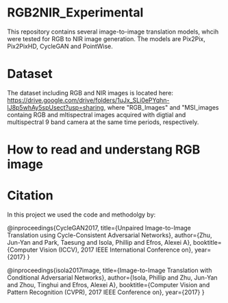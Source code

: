 # RGB2NIR_Experimental
This repository contains several image-to-image translation models, whcih were tested for RGB to NIR image generation.  The models are Pix2Pix, Pix2PixHD, CycleGAN and PointWise.

# Dataset
The dataset including RGB and NIR images is located here: https://drive.google.com/drive/folders/1uJx_SLi0ePYqhn-lJ8p5whAy5spUsect?usp=sharing, where "RGB_Images" and "MSI_images containg RGB and mltispectral images acquired with digtial and multispectral 9 band camera at the same time periods, respectively.

# How to read and understang RGB image


# Citation
In this project we used the code and methodolgy by:

@inproceedings{CycleGAN2017,
  title={Unpaired Image-to-Image Translation using Cycle-Consistent Adversarial Networks},
  author={Zhu, Jun-Yan and Park, Taesung and Isola, Phillip and Efros, Alexei A},
  booktitle={Computer Vision (ICCV), 2017 IEEE International Conference on},
  year={2017}
}


@inproceedings{isola2017image,
  title={Image-to-Image Translation with Conditional Adversarial Networks},
  author={Isola, Phillip and Zhu, Jun-Yan and Zhou, Tinghui and Efros, Alexei A},
  booktitle={Computer Vision and Pattern Recognition (CVPR), 2017 IEEE Conference on},
  year={2017}
}
